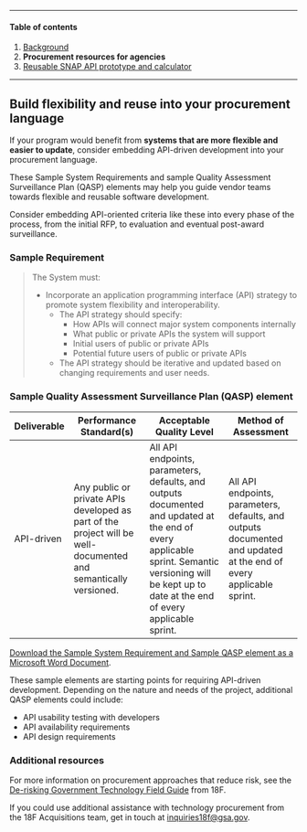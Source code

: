***

#### Table of contents

1. [Background](/phase-four/background.md/)
2. **Procurement resources for agencies**
3. [Reusable SNAP API prototype and calculator](/phase-four/reusable-snap-api.md/)

***

## Build flexibility and reuse into your procurement language

If your program would benefit from **systems that are more flexible and easier to update**, consider embedding API-driven development into your procurement language.

These Sample System Requirements and sample Quality Assessment Surveillance Plan (QASP) elements may help you guide vendor teams towards flexible and reusable software development.

Consider embedding API-oriented criteria like these into every phase of the process, from the initial RFP, to evaluation and eventual post-award surveillance.

### Sample Requirement

> The System must:
> + Incorporate an application programming interface (API) strategy to promote system flexibility and interoperability.
>    + The API strategy should specify:
>        + How APIs will connect major system components internally
>        + What public or private APIs the system will support
>        + Initial users of public or private APIs
>        + Potential future users of public or private APIs
>    + The API strategy should be iterative and updated based on changing requirements and user needs.

### Sample Quality Assessment Surveillance Plan (QASP) element

| Deliverable | Performance Standard(s) | Acceptable Quality Level | Method of Assessment |
| ----------- | ------------------------|--------------------------|----------------------|
| API-driven  | Any public or private APIs developed as part of the project will be well-documented and semantically versioned. | All API endpoints, parameters, defaults, and outputs documented and updated at the end of every applicable sprint. Semantic versioning will be kept up to date at the end of every applicable sprint. | All API endpoints, parameters, defaults, and outputs documented and updated at the end of every applicable sprint. |

[Download the Sample System Requirement and Sample QASP element as a Microsoft Word Document](/assets/HS-APIs-Sample-System-Requirements-and-QASP.docx).

These sample elements are starting points for requiring API-driven development. Depending on the nature and needs of the project, additional QASP elements could include:

+ API usability testing with developers
+ API availability requirements
+ API design requirements

### Additional resources

For more information on procurement approaches that reduce risk, see the [De-risking Government Technology Field Guide](https://derisking-guide.18f.gov/) from 18F.

If you could use additional assistance with technology procurement from the 18F Acquisitions team, get in touch at [inquiries18f@gsa.gov](mailto:inquiries18f@gsa.gov).